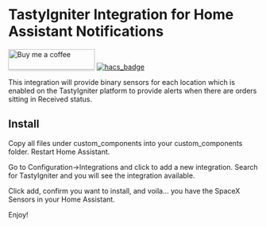 # TastyIgniter Integration for Home Assistant Notifications

<a target="_blank" href="https://www.buymeacoffee.com/djtimca"><img src="https://www.buymeacoffee.com/assets/img/custom_images/orange_img.png" alt="Buy me a coffee" style="height: 41px !important;width: 174px !important;box-shadow: 0px 3px 2px 0px rgba(190, 190, 190, 0.5) !important;-webkit-box-shadow: 0px 3px 2px 0px rgba(190, 190, 190, 0.5) !important;"></a> [![hacs_badge](https://img.shields.io/badge/HACS-Default-orange.svg?style=for-the-badge)](https://github.com/hacs/integration)

This integration will provide binary sensors for each location which is enabled on the TastyIgniter platform to provide alerts when there are orders sitting in Received status.

## Install

Copy all files under custom_components into your custom_components folder. Restart Home Assistant.

Go to Configuration->Integrations and click to add a new integration. Search for TastyIgniter and you will see the integration available.

Click add, confirm you want to install, and voila... you have the SpaceX Sensors in your Home Assistant.

Enjoy!
